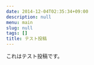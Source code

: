 ```yaml
---
date: 2014-12-04T02:35:34+09:00
description: null
menu: main
slug: null
tags: []
title: テスト投稿
---
```


これはテスト投稿です。
